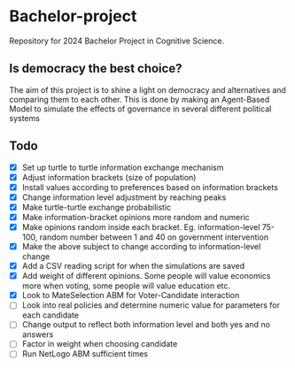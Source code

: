 # Bachelor-project
Repository for 2024 Bachelor Project in Cognitive Science. 

## Is democracy the best choice?
The aim of this project is to shine a light on democracy and alternatives and comparing them to each other.
This is done by making an Agent-Based Model to simulate the effects of governance in several different political systems

## Todo
- [x] Set up turtle to turtle information exchange mechanism
- [x] Adjust information brackets (size of population)
- [x] Install values according to preferences based on information brackets
- [x] Change information level adjustment by reaching peaks
- [x] Make turtle-turtle exchange probabilistic
- [x] Make information-bracket opinions more random and numeric
- [x] Make opinions random inside each bracket. Eg. information-level 75-100, random number between 1 and 40 on government intervention
- [x] Make the above subject to change according to information-level change
- [x] Add a CSV reading script for when the simulations are saved
- [x] Add weight of different opinions. Some people will value economics more when voting, some people will value education etc.
- [x] Look to MateSelection ABM for Voter-Candidate interaction
- [ ] Look into real policies and determine numeric value for parameters for each candidate
- [ ] Change output to reflect both information level and both yes and no answers
- [ ] Factor in weight when choosing candidate
- [ ] Run NetLogo ABM sufficient times

